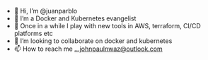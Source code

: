 - 👋 Hi, I’m @juanparblo
- 👀 I’m a Docker and Kubernetes evangelist
- 🌱 Once in a while I play with new tools in AWS, terraform, CI/CD platforms etc
- 💞️ I’m looking to collaborate on docker and kubernetes
- 📫 How to reach me ...johnpaulnwaz@outlook.com

<!---
juanparblo/juanparblo is a ✨ special ✨ repository because its `README.md` (this file) appears on your GitHub profile.
You can click the Preview link to take a look at your changes.
--->
